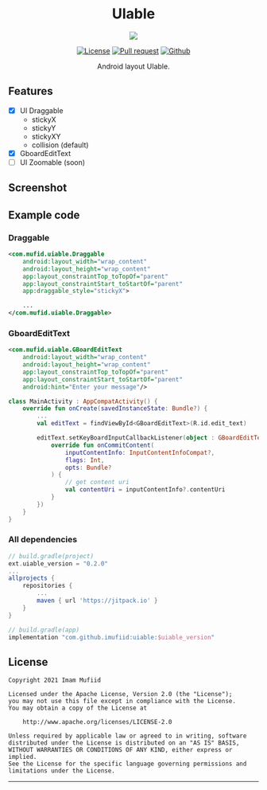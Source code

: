 
<p align="center">
  <h1 align="center">UIable</h1>
</p>

<p align="center">
  <img src="https://static.republika.co.id/uploads/images/inpicture_slide/098502100-1586781138-5cb5913f6bc07-jisoo-blackpink_.jpg"/>
</p>

<p align="center">
  <a href="LICENSE"><img alt="License" src="https://img.shields.io/badge/License-Apache%202.0-blue.svg"></a>
  <a href="https://github.com/imufiid/uiable/pulls"><img alt="Pull request" src="https://img.shields.io/badge/PRs-welcome-brightgreen.svg?style=flat"></a>
  <a href="https://github.com/imufiid"><img alt="Github" src="https://img.shields.io/github/followers/imufiid?label=follow&style=social"></a>
  <p align="center">Android layout UIable.
</p>

## Features
- [x] UI Draggable
    - stickyX
    - stickyY
    - stickyXY
    - collision (default)
- [x] GboardEditText
- [ ] UI Zoomable (soon)

## Screenshot

## Example code
### Draggable
```xml
<com.mufid.uiable.Draggable
    android:layout_width="wrap_content"
    android:layout_height="wrap_content"
    app:layout_constraintTop_toTopOf="parent"
    app:layout_constraintStart_toStartOf="parent"
    app:draggable_style="stickyX">

    ...
</com.mufid.uiable.Draggable>
```
### GboardEditText
```xml
<com.mufid.uiable.GBoardEditText
    android:layout_width="wrap_content"
    android:layout_height="wrap_content"
    app:layout_constraintTop_toTopOf="parent"
    app:layout_constraintStart_toStartOf="parent" 
    android:hint="Enter your message"/>
```
```kotlin
class MainActivity : AppCompatActivity() {
    override fun onCreate(savedInstanceState: Bundle?) {
        ...
        val editText = findViewById<GBoardEditText>(R.id.edit_text)

        editText.setKeyBoardInputCallbackListener(object : GBoardEditText.KeyBoardInputCallbackListener {
            override fun onCommitContent(
                inputContentInfo: InputContentInfoCompat?,
                flags: Int,
                opts: Bundle?
            ) {
                // get content uri 
                val contentUri = inputContentInfo?.contentUri
            }
        })
    }
}
```

### All dependencies
```groovy
// build.gradle(project)
ext.uiable_version = "0.2.0"
...
allprojects {
    repositories {
        ...
        maven { url 'https://jitpack.io' }
    }
}

// build.gradle(app)
implementation "com.github.imufiid:uiable:$uiable_version"

```

## License
```
Copyright 2021 Imam Mufiid

Licensed under the Apache License, Version 2.0 (the "License");
you may not use this file except in compliance with the License.
You may obtain a copy of the License at

    http://www.apache.org/licenses/LICENSE-2.0

Unless required by applicable law or agreed to in writing, software
distributed under the License is distributed on an "AS IS" BASIS,
WITHOUT WARRANTIES OR CONDITIONS OF ANY KIND, either express or implied.
See the License for the specific language governing permissions and
limitations under the License.
```
---